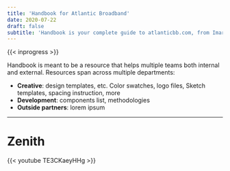 ```yaml
---
title: 'Handbook for Atlantic Broadband'
date: 2020-07-22
draft: false
subtitle: 'Handbook is your complete guide to atlanticbb.com, from Imarc.'
---
```


{{< inprogress >}}

Handbook is meant to be a resource that helps multiple teams both internal 
and external. Resources span across multiple departments:

- **Creative**: design templates, etc. Color swatches, logo files, Sketch templates, spacing instruction, more
- **Development**: components list, methodologies
- **Outside partners**: lorem ipsum

<hr class="my-5">

<h1 class="display-4 font-weight-bolder">Zenith</h1>

<div class="row">
    <div class="col-xl-10">
        {{< youtube TE3CKaeyHHg >}}
    </div>
</div>

